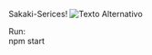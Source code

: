 Sakaki-Serices!
<img src="https://i.ibb.co/fqg2rBx/undefined-image-11.png" alt="Texto Alternativo">



Run:<br>
npm start

